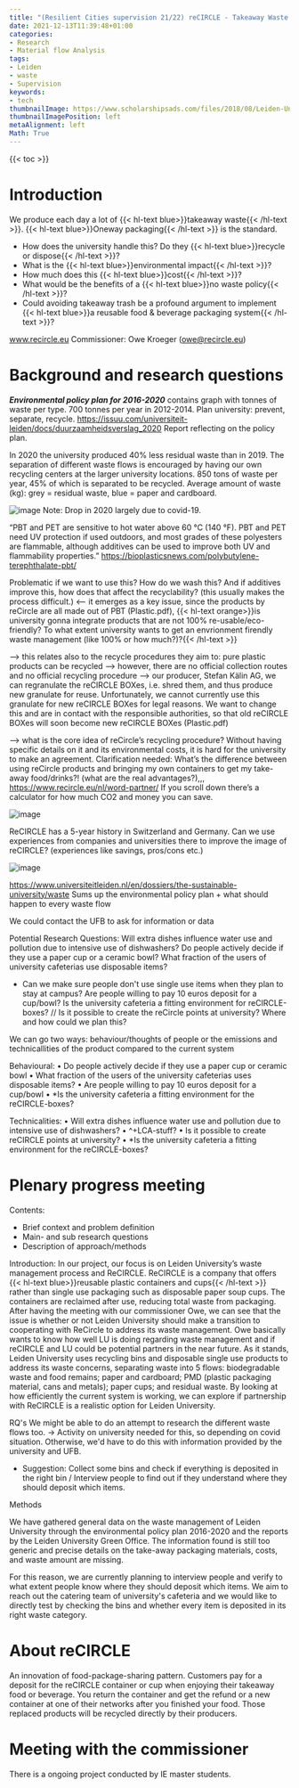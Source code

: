 ```yaml
---
title: "(Resilient Cities supervision 21/22) reCIRCLE - Takeaway Waste Management at the Leiden University"
date: 2021-12-13T11:39:48+01:00
categories:
- Research
- Material flow Analysis
tags:
- Leiden
- waste
- Supervision
keywords:
- tech
thumbnailImage: https://www.scholarshipsads.com/files/2018/08/Leiden-University-Scholarships.png
thumbnailImagePosition: left
metaAlignment: left
Math: True
---
```


<!--more-->
{{< toc >}}
# Introduction
We produce each day a lot of {{< hl-text blue>}}takeaway waste{{< /hl-text >}}. {{< hl-text blue>}}Oneway packaging{{< /hl-text >}} is the standard.
* How does the university handle this? Do they {{< hl-text blue>}}recycle or dispose{{< /hl-text >}}?
* What is the {{< hl-text blue>}}environmental impact{{< /hl-text >}}?
* How much does this {{< hl-text blue>}}cost{{< /hl-text >}}?
* What would be the benefits of a {{< hl-text blue>}}no waste policy{{< /hl-text >}}?
* Could avoiding takeaway trash be a profound argument to implement {{< hl-text blue>}}a reusable food & beverage packaging system{{< /hl-text >}}?

www.recircle.eu
Commissioner: Owe Kroeger (owe@recircle.eu)

# Background and research questions
***Environmental policy plan for 2016-2020*** contains graph with tonnes of waste per type. 700 tonnes per year in 2012-2014. Plan university: prevent, separate, recycle.
https://issuu.com/universiteit-leiden/docs/duurzaamheidsverslag_2020 Report reflecting on the policy plan.

In 2020 the university produced 40% less residual waste than in 2019. The separation of different waste flows is encouraged by having our own recycling centers at the larger university locations. 850 tons of waste per year, 45% of which is separated to be recycled. Average amount of waste (kg): grey = residual waste, blue = paper and cardboard.

![image](https://user-images.githubusercontent.com/65668613/145801665-78517b8c-c2b8-4553-8923-924dfbed00ff.png)
Note: Drop in 2020 largely due to covid-19.

“PBT and PET are sensitive to hot water above 60 °C (140 °F). PBT and PET need UV protection if used outdoors, and most grades of these polyesters are flammable, although additives can be used to improve both UV and flammability properties.” https://bioplasticsnews.com/polybutylene-terephthalate-pbt/

Problematic if we want to use this? How do we wash this? And if additives improve this, how does that affect the recyclability? (this usually makes the process difficult.)
<-- it emerges as a key issue, since the products by reCircle are all made out of PBT (Plastic.pdf), {{< hl-text orange>}}is university gonna integrate products that are not 100% re-usable/eco-friendly? To what extent university wants to get an envrionment firendly waste management (like 100% or how much?)?{{< /hl-text >}}

--> this relates also to the recycle procedures they aim to:
pure plastic products can be recycled --> however, there are no official collection routes and no official recycling procedure --> our producer, Stefan Kälin AG, we can regranulate the reCIRCLE BOXes, i.e. shred them, and thus produce new granulate for reuse.
Unfortunately, we cannot currently use this granulate for new reCIRCLE BOXes for legal reasons. We want to change this and are in contact with the responsible authorities, so that old reCIRCLE BOXes will soon become new reCIRCLE BOXes (Plastic.pdf)

--> what is the core idea of reCircle’s recycling procedure? Without having specific details on it and its environmental costs, it is hard for the university to make an agreement.
Clarification needed: What’s the difference between using reCircle products and bringing my own containers to get my take-away food/drinks?! (what are the real advantages?),,,
https://www.recircle.eu/nl/word-partner/ If you scroll down there’s a calculator for how much CO2 and money you can save.

![image](https://user-images.githubusercontent.com/65668613/145829094-860e16fb-d304-48c7-a7fa-76bc3ba61cf2.png)

ReCIRCLE has a 5-year history in Switzerland and Germany. Can we use experiences from companies and universities there to improve the image of reCIRCLE? (experiences like savings, pros/cons etc.)

![image](https://user-images.githubusercontent.com/65668613/145829355-7c1fc25d-cf6e-4716-85f3-fca39504eea0.png)

https://www.universiteitleiden.nl/en/dossiers/the-sustainable-university/waste Sums up the environmental policy plan + what should happen to every waste flow

We could contact the UFB to ask for information or data

Potential Research Questions:
Will extra dishes influence water use and pollution due to intensive use of dishwashers?
Do people actively decide if they use a paper cup or a ceramic bowl?
What fraction of the users of university cafeterias use disposable items?
-	Can we make sure people don't use single use items when they plan to stay at campus?
Are people willing to pay 10 euros deposit for a cup/bowl?
Is the university cafeteria a fitting environment for reCIRCLE-boxes? // Is it possible to create the reCircle points at university? Where and how could we plan this?

We can go two ways: behaviour/thoughts of people or the emissions and technicallities of the product compared to the current system

Behavioural:
•	Do people actively decide if they use a paper cup or ceramic bowl
•	What fraction of the users of the university cafeterias uses disposable items?
•	Are people willing to pay 10 euros deposit for a cup/bowl
•	*Is the university cafeteria a fitting environment for the reCIRCLE-boxes?

Technicalities:
•	Will extra dishes influence water use and pollution due to intensive use of dishwashers?
•	^+LCA-stuff?
•	Is it possible to create reCIRCLE points at university?
•	*Is the university cafeteria a fitting environment for the reCIRCLE-boxes?

# Plenary progress meeting

Contents:
-	Brief context and problem definition
-	Main- and sub research questions
-	Description of approach/methods

Introduction:
In our project, our focus is on Leiden University’s waste management process and ReCIRCLE. ReCIRCLE is a company that offers {{< hl-text blue>}}reusable plastic containers and cups{{< /hl-text >}} rather than single use packaging such as disposable paper soup cups. The containers are reclaimed after use, reducing total waste from packaging. After having the meeting with our commissioner Owe, we can see that the issue is whether or not Leiden University should make a transition to cooperating with ReCircle to address its waste management. Owe basically wants to know how well LU is doing regarding waste management and if reCIRCLE and LU could be potential partners in the near future. As it stands, Leiden University uses recycling bins and disposable single use products to address its waste concerns, separating waste into 5 flows: biodegradable waste and food remains; paper and cardboard; PMD (plastic packaging material, cans and metals); paper cups; and residual waste. By looking at how efficiently the current system is working, we can explore if partnership with ReCIRCLE is a realistic option for Leiden University.

RQ's
We might be able to do an attempt to research the different waste flows too. -> Activity on university needed for this, so depending on covid situation. Otherwise, we'd have to do this with information provided by the university and UFB.
-	Suggestion:
Collect some bins and check if everything is deposited in the right bin / Interview people to find out if they understand where they should deposit which items.

Methods

We have gathered general data on the waste management of Leiden University through the environmental policy plan 2016-2020 and the reports by the Leiden University Green Office. The information found is still too generic and precise details on the take-away packaging materials, costs, and waste amount are missing.

For this reason, we are currently planning to interview people and verify to what extent people know where they should deposit which items. We aim to reach out the catering team of university's cafeteria and we would like to directly test by checking the bins and whether every item is deposited in its right waste category.

# About reCIRCLE

An innovation of food-package-sharing pattern. Customers pay for a deposit for the reCIRCLE container or cup when enjoying their takeaway food or beverage. You return the container and get the refund or a new container at one of their networks after you finished your food. Those replaced products will be recycled directly by their producers.

# Meeting with the commissioner
There is a ongoing project conducted by IE master students.
